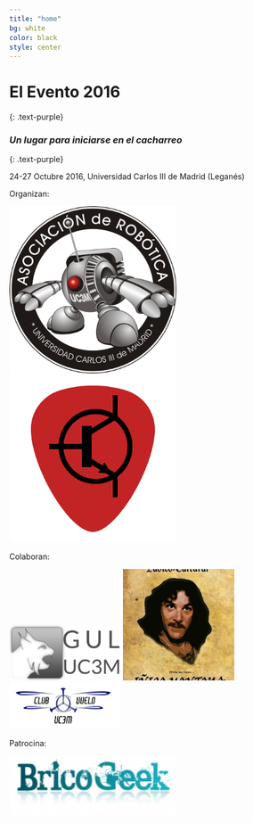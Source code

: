 ```yaml
---
title: "home"
bg: white
color: black
style: center
---
```


# El Evento 2016
{: .text-purple}

### *Un lugar para iniciarse en el cacharreo*
{: .text-purple}

24-27 Octubre 2016, Universidad Carlos III de Madrid (Leganés)

Organizan:

<a href="http://asrob.uc3m.es"><img src="img/logo_400x400.png" alt="logo asrob" width="300"></a>
<a href="http://uc3music.github.io/"><img src="img/pick.png" alt="logo uc3music" width="300"></a>

Colaboran:

<a href="http://gul.es/"><img src="img/gul-logo.png" alt="logo gul" width="200"></a>
<a href="https://twitter.com/UC3Montoya"><img src="img/montoya_400x400.jpg" alt="logo montoya" width="200"></a>
<a href="https://twitter.com/clubvuelouc3m"><img src="img/club_de_vuelo.jpg" alt="logo club de vuelo" width="200"></a>

Patrocina:

<a href="http://tienda.bricogeek.com//"><img src="img/bricogeek-220.jpg" alt="logo bricogeek" width="300"></a>
